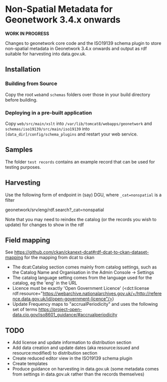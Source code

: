 # Non-Spatial Metadata for Geonetwork 3.4.x onwards

**WORK IN PROGRESS**

Changes to geonetwork core code and the ISO19139 schema plugin to store non-spatial metadata in Geonetwork 3.4.x onwards and output as rdf suitable for harvesting into data.gov.uk.

## Installation

### Building from Source

Copy the root `web`and `schemas` folders over those in your build directory before building.

### Deploying in a pre-built application

Copy `web/src/main/xslt` into `/var/lib/tomcat8/webapps/geonetwork` and `schemas/iso19139/src/main/iso19139` into `[data_dir]/config/schema_plugins` and restart your web service.

## Samples

The folder `test records` contains an example record that can be used for testing purposes.

## Harvesting

Use the following form of endpoint in (say) DGU, where `_cat=nonspatial` is a filter

geonetwork/srv/eng/rdf.search?_cat=nonspatial

Note that you may need to reindex the catalog (or the records you wish to update) for changes to show in the rdf

## Field mapping

See https://github.com/ckan/ckanext-dcat#rdf-dcat-to-ckan-dataset-mapping for the mapping from dcat to ckan

* The dcat:Catalog section comes mainly from catalog settings, such as the Catalog Name and Organisation in the Admin Console -> Settings
* The catalog language setting comes from the language used for the catalog, eg the 'eng' in the URL
* Licence must be exactly 'Open Government Licence' (<dct:license rdf:resource="https://webarchive.nationalarchives.gov.uk/+/http://reference.data.gov.uk/id/open-government-licence"/>)
* Update Frequency maps to "accrualPeriodicity" and uses the following set of terms https://project-open-data.cio.gov/iso8601_guidance/#accrualperiodicity


## TODO

* Add license and update information to distribution section
* Add data creation and update dates (aka resource:issued and resource:modified) to distribution section
* Create reduced editor view in the ISO19139 schema plugin
* Create templates
* Produce guidance on harvesting in data.gov.uk (some metadata comes from settings in data.gov.uk rather than the records themselves)


